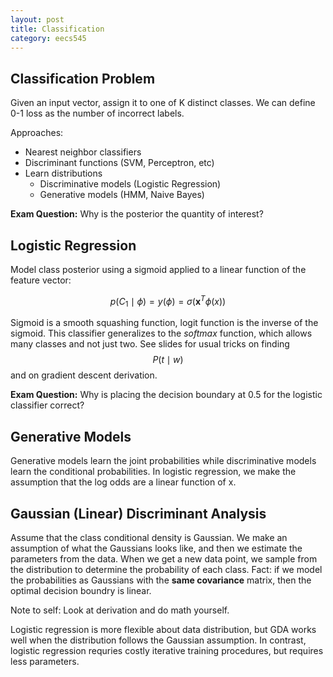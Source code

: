 ```yaml
---
layout: post
title: Classification 
category: eecs545
---
```

## Classification Problem
Given an input vector, assign it to one of K distinct classes. We can define 0-1 loss as the number of incorrect labels.

Approaches:

* Nearest neighbor classifiers
* Discriminant functions (SVM, Perceptron, etc)
* Learn distributions
    * Discriminative models (Logistic Regression)
    * Generative models (HMM, Naive Bayes)

**Exam Question:** Why is the posterior the quantity of interest?

## Logistic Regression
Model class posterior using a sigmoid applied to a linear function of the feature vector:

$$ p(C_1 \mid \phi) = y(\phi) = \sigma(\mathbf{x}^T \phi(x)) $$

Sigmoid is a smooth squashing function, logit function is the inverse of the sigmoid. This classifier generalizes to the *softmax* function, which allows many classes and not just two. See slides for usual tricks on finding $$ P(t \mid w) $$ and on gradient descent derivation.

**Exam Question:** Why is placing the decision boundary at 0.5 for the logistic classifier correct?

## Generative Models
Generative models learn the joint probabilities while discriminative models learn the conditional probabilities. In logistic regression, we make the assumption that the log odds are a linear function of x. 

## Gaussian (Linear) Discriminant Analysis
Assume that the class conditional density is Gaussian. We make an assumption of what the Gaussians looks like, and then we estimate the parameters from the data. When we get a new data point, we sample from the distribution to determine the probability of each class. Fact: if we model the probabilities as Gaussians with the **same covariance** matrix, then the optimal decision boundry is linear. 

Note to self: Look at derivation and do math yourself.

Logistic regression is more flexible about data distribution, but GDA works well when the distribution follows the Gaussian assumption. In contrast, logistic regression requries costly iterative training procedures, but requires less parameters.
